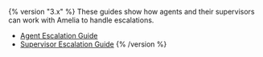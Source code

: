 {% version "3.x" %}
These guides show how agents and their supervisors can work with Amelia to handle escalations.
-   [Agent Escalation Guide](Agent%20Escalation%20Guide)
-   [Supervisor Escalation Guide](Supervisor%20Escalation%20Guide)
{% /version %}
